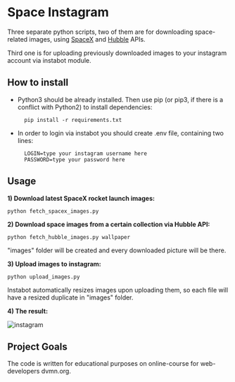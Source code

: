 # Space Instagram

Three separate python scripts, two of them are for downloading space-related images, using [SpaceX](https://docs.spacexdata.com/#intro) and [Hubble](http://hubblesite.org/api/documentation) APIs.

Third one is for uploading previously downloaded images to your instagram account via instabot module.

## How to install

- Python3 should be already installed. Then use pip (or pip3, if there is a conflict with Python2) to install dependencies:

		pip install -r requirements.txt

- In order to login via instabot you should create .env file, containing two lines:

		LOGIN=type your instagram username here
		PASSWORD=type your password here

## Usage

**1) Download latest SpaceX rocket launch images:**
	
	python fetch_spacex_images.py

**2) Download space images from a certain collection via Hubble API:**
	
	python fetch_hubble_images.py wallpaper

"images" folder will be created and every downloaded picture will be there.


**3) Upload images to instagram:**
	
	python upload_images.py

Instabot automatically resizes images upon uploading them, so each file will have a resized duplicate in "images" folder.

**4) The result:**

![instagram](https://i.paste.pics/1a8b7f044fe25a7a4acf7a175e0eaaaa.png)

## Project Goals
The code is written for educational purposes on online-course for web-developers dvmn.org.
